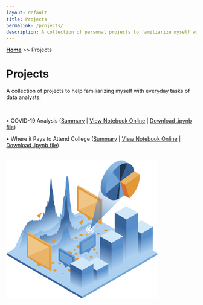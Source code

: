```yaml
---
layout: default
title: Projects
permalink: /projects/
description: A collection of personal projects to familiarize myself with everyday tasks of data analysts.
---
```

**[Home](../)** >> Projects
# Projects

A collection of projects to help familiarizing myself with everyday tasks of data analysts.

<br>

• COVID-19 Analysis ([Summary](#) \| <a href="https://nbviewer.jupyter.org/github/xyjiang970/_notebooks/blob/main/Covid-data-analysis.ipynb" target="_blank">View Notebook Online</a> \| <a href="https://xyjiang970.github.io/_notebooks/Covid-data-analysis.ipynb" target="_blank">Download .ipynb file</a>)

• Where it Pays to Attend College ([Summary](#) \| [View Notebook Online](#) \| [Download .ipynb file](#))

<br>

<img src="/projects/projects_page_image.png" alt="projects_page_image" width="400">
